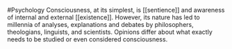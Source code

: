 #Psychology 
Consciousness, at its simplest, is [[sentience]] and awareness of internal and external [[existence]]. However, its nature has led to millennia of analyses, explanations and debates by philosophers, theologians, linguists, and scientists. Opinions differ about what exactly needs to be studied or even considered consciousness.